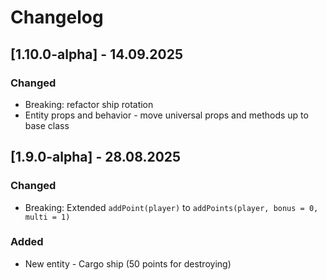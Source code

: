 # Changelog

## [1.10.0-alpha] - 14.09.2025

### Changed

- Breaking: refactor ship rotation
- Entity props and behavior - move universal props and methods up to base class

## [1.9.0-alpha] - 28.08.2025

### Changed
- Breaking: Extended `addPoint(player)` to `addPoints(player, bonus = 0, multi = 1)`

### Added
- New entity - Cargo ship (50 points for destroying)

